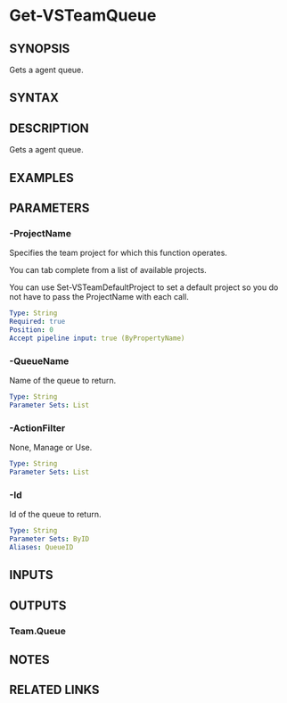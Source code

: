 


# Get-VSTeamQueue

## SYNOPSIS

Gets a agent queue.

## SYNTAX

## DESCRIPTION

Gets a agent queue.

## EXAMPLES

## PARAMETERS

### -ProjectName

Specifies the team project for which this function operates.

You can tab complete from a list of available projects.

You can use Set-VSTeamDefaultProject to set a default project so
you do not have to pass the ProjectName with each call.

```yaml
Type: String
Required: true
Position: 0
Accept pipeline input: true (ByPropertyName)
```

### -QueueName

Name of the queue to return.

```yaml
Type: String
Parameter Sets: List
```

### -ActionFilter

None, Manage or Use.

```yaml
Type: String
Parameter Sets: List
```

### -Id

Id of the queue to return.

```yaml
Type: String
Parameter Sets: ByID
Aliases: QueueID
```

## INPUTS

## OUTPUTS

### Team.Queue

## NOTES

## RELATED LINKS